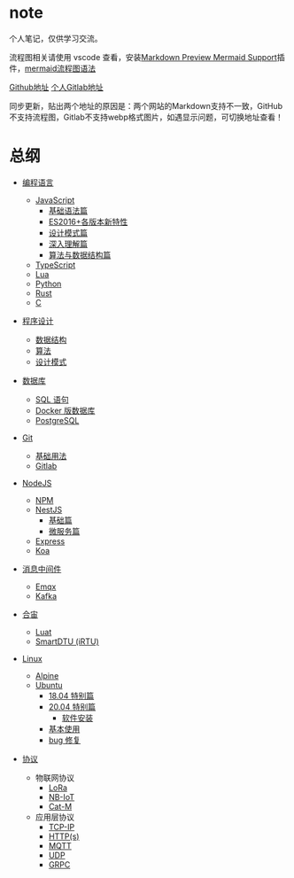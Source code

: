 # note

个人笔记，仅供学习交流。

流程图相关请使用 vscode 查看，安装[Markdown Preview Mermaid Support](https://github.com/mjbvz/vscode-markdown-mermaid)插件，[mermaid流程图语法](https://www.cnblogs.com/q735613050/p/9368331.html)

[Github地址](https://github.com/IricBing/note)
[个人Gitlab地址](https://git.virtualbing.cn/Iric/note)

同步更新，贴出两个地址的原因是：两个网站的Markdown支持不一致，GitHub不支持流程图，Gitlab不支持webp格式图片，如遇显示问题，可切换地址查看！

# 总纲

- [编程语言](编程语言/README.md)

  - [JavaScript](编程语言/JavaScript/README.md)
    - [基础语法篇](编程语言/JavaScript/基础语法/README.md)
    - [ES2016+各版本新特性](编程语言/JavaScript/ES2016+各版本新特性/README.md)
    - [设计模式篇](编程语言/JavaScript/设计模式/README.md)
    - [深入理解篇](编程语言/JavaScript/深入理解/README.md)
    - [算法与数据结构篇](编程语言/JavaScript/算法与数据结构/README.md)
  - [TypeScript](编程语言/TypeScript/README.md)
  - [Lua](编程语言/Lua/README.md)
  - [Python](编程语言/Python/README.md)
  - [Rust](编程语言/Rust/README.md)
  - [C](编程语言/C/README.md)

- [程序设计](程序设计/README.md)

  - [数据结构](程序设计/数据结构/README.md)
  - [算法](程序设计/算法/README.md)
  - [设计模式](程序设计/设计模式/README.md)

- [数据库](数据库/README.md)

  - [SQL 语句](数据库/SQL/README.md)
  - [Docker 版数据库](数据库/Docker/README.md)
  - [PostgreSQL](数据库/PostgreSQL/README.md)

- [Git](Git/README.md)

  - [基础用法](Git/基本使用/README.md)
  - [Gitlab](Git/Gitlab/README.md)

- [NodeJS](NodeJS/README.md)

  - [NPM](NodeJS/NPM/README.md)
  - [NestJS](NodeJS/NestJS/README.md)
    - [基础篇](NodeJS/NestJS/基础篇/README.md)
    - [微服务篇](NodeJS/NestJS/微服务/README.md)
  - [Express](NodeJS/Express/README.md)
  - [Koa](NodeJS/Koa/README.md)

- [消息中间件](消息中间件/README.md)

  - [Emqx](消息中间件/Emqx/README.md)
  - [Kafka](消息中间件/Kafka/README.md)

- [合宙](合宙/README.md)

  - [Luat](合宙/Luat/README.md)
  - [SmartDTU (iRTU)](合宙/SmartDTU/README.md)

- [Linux](Linux/README.md)

  - [Alpine](Linux/Alpine/README.md)
  - [Ubuntu](Linux/Ubuntu/README.md)
    - [18.04 特别篇](Linux/Ubuntu/18.04/README.md)
    - [20.04 特别篇](Linux/Ubuntu/20.04/README.md)
      - [软件安装](Linux/Ubuntu/20.04/软件安装/README.md)
    - [基本使用](Linux/Ubuntu/基本使用/README.md)
    - [bug 修复](Linux/Ubuntu/bug修复/README.md)

- [协议](协议/README.md)
  - 物联网协议
    - [LoRa](协议/LoRa/README.md)
    - [NB-IoT](协议/NB-IoT/README.md)
    - [Cat-M](协议/Cat-M/README.md)
  - 应用层协议
    - [TCP-IP](协议/TCP-IP/README.md)
    - [HTTP(s)](<协议/HTTP(s)/README.md>)
    - [MQTT](协议/MQTT/README.md)
    - [UDP](协议/UDP/README.md)
    - [GRPC](协议/GRPC/README.md)
